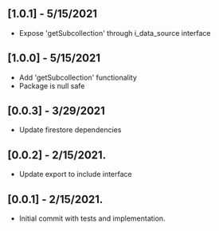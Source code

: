 ## [1.0.1] - 5/15/2021

- Expose 'getSubcollection' through i_data_source interface

## [1.0.0] - 5/15/2021

- Add 'getSubcollection' functionality
- Package is null safe

## [0.0.3] - 3/29/2021

- Update firestore dependencies

## [0.0.2] - 2/15/2021.

- Update export to include interface

## [0.0.1] - 2/15/2021.

- Initial commit with tests and implementation.
